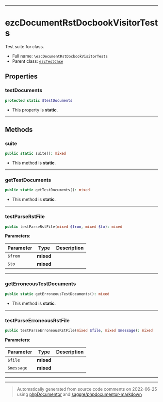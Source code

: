 ***

# ezcDocumentRstDocbookVisitorTests

Test suite for class.



* Full name: `\ezcDocumentRstDocbookVisitorTests`
* Parent class: [`ezcTestCase`](./ezcTestCase.md)



## Properties


### testDocuments



```php
protected static $testDocuments
```



* This property is **static**.


***

## Methods


### suite



```php
public static suite(): mixed
```



* This method is **static**.







***

### getTestDocuments



```php
public static getTestDocuments(): mixed
```



* This method is **static**.







***

### testParseRstFile



```php
public testParseRstFile(mixed $from, mixed $to): mixed
```








**Parameters:**

| Parameter | Type | Description |
|-----------|------|-------------|
| `$from` | **mixed** |  |
| `$to` | **mixed** |  |




***

### getErroneousTestDocuments



```php
public static getErroneousTestDocuments(): mixed
```



* This method is **static**.







***

### testParseErroneousRstFile



```php
public testParseErroneousRstFile(mixed $file, mixed $message): mixed
```








**Parameters:**

| Parameter | Type | Description |
|-----------|------|-------------|
| `$file` | **mixed** |  |
| `$message` | **mixed** |  |




***


***
> Automatically generated from source code comments on 2022-06-25 using [phpDocumentor](http://www.phpdoc.org/) and [saggre/phpdocumentor-markdown](https://github.com/Saggre/phpDocumentor-markdown)
